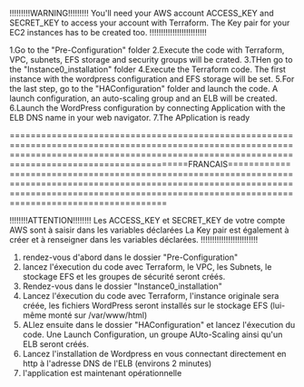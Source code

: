 
!!!!!!!!!WARNING!!!!!!!!!
You'll need your AWS account ACCESS_KEY and SECRET_KEY to access your account with Terraform.
The Key pair for your EC2 instances has to be created too.
!!!!!!!!!!!!!!!!!!!!!!!!!

1.Go to the "Pre-Configuration" folder
2.Execute the code with Terraform, VPC, subnets, EFS storage and security groups will be crated.
3.THen go to the "Instance0_installation" folder
4.Execute the Terraform code. The first instance with the wordpress configuration and EFS storage will be set.
5.For the last step, go to the "HAConfiguration" folder and launch the code. A launch configuration, an auto-scaling group and an ELB will be created.
6.Launch the WordPress configuration by connecting Application with the ELB DNS name in your web navigator.
7.The APplication is ready 



====================================================================================================================================================================================================FRANCAIS============================================================================================================================================================================================================

!!!!!!!!ATTENTION!!!!!!!!
Les ACCESS_KEY et SECRET_KEY de votre compte AWS sont à saisir dans les variables déclarées
La Key pair est également à créer et à renseigner dans les variables déclarées.
!!!!!!!!!!!!!!!!!!!!!!!!!


1. rendez-vous d'abord dans le dossier "Pre-Configuration"
2. lancez l'éxecution du code avec Terraform, le VPC, les Subnets, le stockage EFS et les groupes de sécurité seront créés.
3. Rendez-vous dans le dossier "Instance0_installation"
4. Lancez l'éxecution du code avec Terraform, l'instance originale sera créée, les fichiers WordPress seront installés sur le stockage EFS (lui-même monté sur /var/www/html)
5. ALlez ensuite dans le dossier "HAConfiguration" et lancez l'éxecution du code. Une Launch Configuration, un groupe AUto-Scaling ainsi qu'un ELB seront créés.
6. Lancez l'installation de Wordpress en vous connectant directement en http à l'adresse DNS de l'ELB (environs 2 minutes)
7. l'application est maintenant opérationnelle
